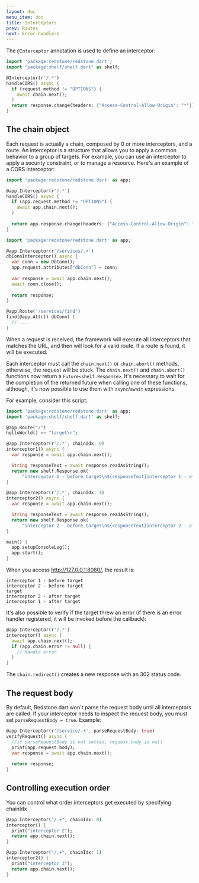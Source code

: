 ```yaml
---
layout: doc
menu_item: doc
title: Interceptors
prev: Routes
next: Error-handlers
---
```

The `@Interceptor` annotation is used to define an interceptor:

```dart
import 'package:redstone/redstone.dart';
import "package:shelf/shelf.dart" as shelf;

@Interceptor(r'/.*')
handleCORS() async {
  if (request.method != "OPTIONS") {
    await chain.next();
  }
  return response.change(headers: {"Access-Control-Allow-Origin": "*"});
}
```

## The chain object

Each request is actually a chain, composed by 0 or more interceptors, and a route. 
An interceptor is a structure that allows you to apply a common behavior to a group of targets. 
For example, you can use an interceptor to apply a security constraint, or to manage a resource.
Here's an example of a CORS interceptor:

```dart
import 'package:redstone/redstone.dart' as app;

@app.Interceptor(r'/.*')
handleCORS() async {
  if (app.request.method != "OPTIONS") {
    await app.chain.next();
  }
  
  return app.response.change(headers: {"Access-Control-Allow-Origin": "*"});
}
```


```dart
import 'package:redstone/redstone.dart' as app;

@app.Interceptor(r'/services/.+')
dbConnInterceptor() async {
  var conn = new DbConn();
  app.request.attributes["dbConn"] = conn;
  
  var response = await app.chain.next();
  await conn.close();
  
  return response;
}

@app.Route('/services/find')
find(@app.Attr() dbConn) {
  // ...
}
```

When a request is received, the framework will execute all interceptors that matches the URL, 
and then will look for a valid route. If a route is found, it will be executed.

Each interceptor must call the `chain.next()` or `chain.abort()` methods, otherwise, the request will be stuck. 
The `chain.next()` and `chain.abort()` functions now return a `Future<shelf.Response>`. It's necessary to wait for the 
completion of the returned future when calling one of these functions, although, it's now possible to use them with 
`async`/`await` expressions. 

For example, consider this script:

```dart
import 'package:redstone/redstone.dart' as app;
import 'package:shelf/shelf.dart' as shelf;

@app.Route("/")
helloWorld() => "target\n";

@app.Interceptor(r'/.*', chainIdx: 0)
interceptor1() async {
  var response = await app.chain.next();

  String responseText = await response.readAsString();
  return new shelf.Response.ok(
      "interceptor 1 - before target\n${responseText}interceptor 1 - after target\n");
}

@app.Interceptor(r'/.*', chainIdx: 1)
interceptor2() async {
  var response = await app.chain.next();

  String responseText = await response.readAsString();
  return new shelf.Response.ok(
      "interceptor 2 - before target\n${responseText}interceptor 2 - after target\n");
}

main() {
  app.setupConsoleLog();
  app.start();
}
```

When you access http://127.0.0.1:8080/, the result is:

```
interceptor 1 - before target
interceptor 2 - before target
target
interceptor 2 - after target
interceptor 1 - after target
```

It's also possible to verify if the target threw an error (if there is an error handler registered, it will be invoked before the callback):

```dart
@app.Interceptor(r'/.*')
interceptor() async {
  await app.chain.next();
  if (app.chain.error != null) {
    // Handle error
  }
}
```

The `chain.redirect()` creates a new response with an 302 status code.

## The request body

By default, Redstone.dart won't parse the request body until all interceptors are called. If your interceptor needs to 
inspect the request body, you must set `parseRequestBody = true`. Example:

```dart
@app.Interceptor(r'/service/.+', parseRequestBody: true)
verifyRequest() async {
  //if parseRequestBody is not setted, request.body is null
  print(app.request.body);
  var response = await app.chain.next();
  
  return response;
}

```

## Controlling execution order

You can control what order interceptors get executed by specifying chainIdx

```dart
@app.Interceptor("/.+", chainIdx: 0)
interceptor() {
  print("interceptor 2");
  return app.chain.next();
}

@app.Interceptor("/.+", chainIdx: 1)
interceptor2() {
  print("interceptor 3");
  return app.chain.next();
}
```

